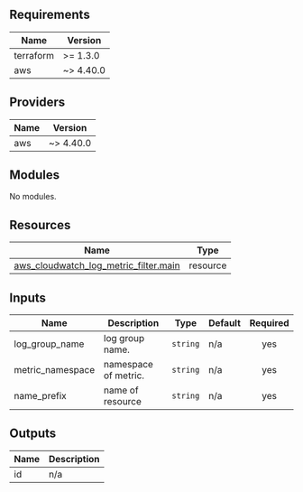 [comment]: # (BEGIN_TF_DOCS)

## Requirements

| Name | Version |
|------|---------|
| terraform | >= 1.3.0 |
| aws | ~> 4.40.0 |

## Providers

| Name | Version |
|------|---------|
| aws | ~> 4.40.0 |

## Modules

No modules.

## Resources

| Name | Type |
|------|------|
| [aws_cloudwatch_log_metric_filter.main](https://registry.terraform.io/providers/hashicorp/aws/latest/docs/resources/cloudwatch_log_metric_filter) | resource |

## Inputs

| Name | Description | Type | Default | Required |
|------|-------------|------|---------|:--------:|
| log\_group\_name | log group name. | `string` | n/a | yes |
| metric\_namespace | namespace of  metric. | `string` | n/a | yes |
| name\_prefix | name of resource | `string` | n/a | yes |

## Outputs

| Name | Description |
|------|-------------|
| id | n/a |

[comment]: # (END_TF_DOCS)